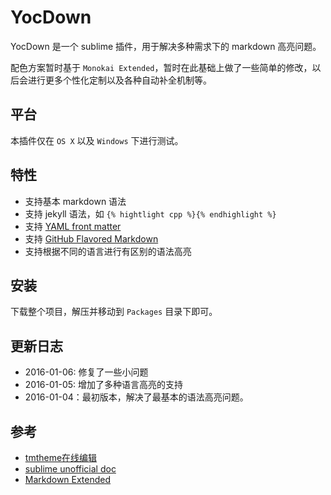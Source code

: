 # YocDown

YocDown 是一个 sublime 插件，用于解决多种需求下的 markdown 高亮问题。

配色方案暂时基于 `Monokai Extended`，暂时在此基础上做了一些简单的修改，以后会进行更多个性化定制以及各种自动补全机制等。

## 平台

本插件仅在 `OS X` 以及 `Windows` 下进行测试。

## 特性

* 支持基本 markdown 语法
* 支持 jekyll 语法，如 `{% hightlight cpp %}{% endhighlight %}`
* 支持 [YAML front matter](http://assemble.io/docs/YAML-front-matter.html)
* 支持 [GitHub Flavored Markdown](https://help.github.com/articles/github-flavored-markdown/#syntax-highlighting)
* 支持根据不同的语言进行有区别的语法高亮

## 安装

下载整个项目，解压并移动到 `Packages` 目录下即可。

## 更新日志

* 2016-01-06: 修复了一些小问题
* 2016-01-05: 增加了多种语言高亮的支持
* 2016-01-04：最初版本，解决了最基本的语法高亮问题。

## 参考

* [tmtheme在线编辑](http://tmtheme-editor.herokuapp.com/#!/editor/local/Monokai%20Extended%20Mod)
* [sublime unofficial doc](http://docs.sublimetext.info/en/latest/index.html)
* [Markdown Extended](https://github.com/jonschlinkert/sublime-markdown-extended)
